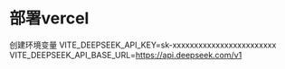 # 部署vercel

创建环境变量
VITE_DEEPSEEK_API_KEY=sk-xxxxxxxxxxxxxxxxxxxxxxxx
VITE_DEEPSEEK_API_BASE_URL=https://api.deepseek.com/v1